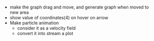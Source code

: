 -   make the graph drag and move, and generate graph when moved to new area
-   show value of coordinates(4) on hover on arrow
-   Make particle animation
    -   consider it as a velocity field
    -   convert it into stream a plot
